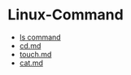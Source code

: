 # Linux-Command 
- [ls command](ls%20command.md) 
- [cd.md](cd%20command.md)
- [touch.md](touch%20command.md)
- [cat.md](cat%20command.md)
